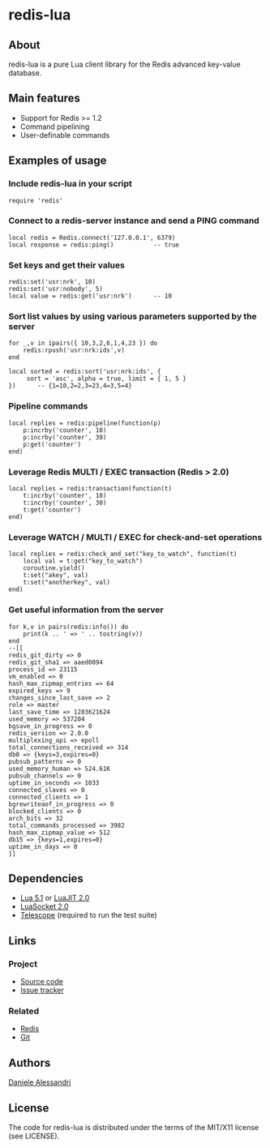 # redis-lua #

## About ##

redis-lua is a pure Lua client library for the Redis advanced key-value database.

## Main features ##

- Support for Redis >= 1.2
- Command pipelining
- User-definable commands

## Examples of usage ##

### Include redis-lua in your script ###

    require 'redis'

### Connect to a redis-server instance and send a PING command ###

    local redis = Redis.connect('127.0.0.1', 6379)
    local response = redis:ping()           -- true

### Set keys and get their values ###

    redis:set('usr:nrk', 10)
    redis:set('usr:nobody', 5)
    local value = redis:get('usr:nrk')      -- 10

### Sort list values by using various parameters supported by the server ###

    for _,v in ipairs({ 10,3,2,6,1,4,23 }) do
        redis:rpush('usr:nrk:ids',v)
    end

    local sorted = redis:sort('usr:nrk:ids', {
         sort = 'asc', alpha = true, limit = { 1, 5 }
    })      -- {1=10,2=2,3=23,4=3,5=4}

### Pipeline commands

    local replies = redis:pipeline(function(p)
        p:incrby('counter', 10)
        p:incrby('counter', 30)
        p:get('counter')
    end)

### Leverage Redis MULTI / EXEC transaction (Redis > 2.0)

    local replies = redis:transaction(function(t)
        t:incrby('counter', 10)
        t:incrby('counter', 30)
        t:get('counter')
    end)

### Leverage WATCH / MULTI / EXEC for check-and-set operations 
    local replies = redis:check_and_set("key_to_watch", function(t)
        local val = t:get("key_to_watch")
        coroutine.yield()
        t:set("akey", val)
        t:set("anotherkey", val)
    end)

### Get useful information from the server ###

    for k,v in pairs(redis:info()) do 
        print(k .. ' => ' .. tostring(v))
    end
    --[[
    redis_git_dirty => 0
    redis_git_sha1 => aaed0894
    process_id => 23115
    vm_enabled => 0
    hash_max_zipmap_entries => 64
    expired_keys => 9
    changes_since_last_save => 2
    role => master
    last_save_time => 1283621624
    used_memory => 537204
    bgsave_in_progress => 0
    redis_version => 2.0.0
    multiplexing_api => epoll
    total_connections_received => 314
    db0 => {keys=3,expires=0}
    pubsub_patterns => 0
    used_memory_human => 524.61K
    pubsub_channels => 0
    uptime_in_seconds => 1033
    connected_slaves => 0
    connected_clients => 1
    bgrewriteaof_in_progress => 0
    blocked_clients => 0
    arch_bits => 32
    total_commands_processed => 3982
    hash_max_zipmap_value => 512
    db15 => {keys=1,expires=0}
    uptime_in_days => 0
    ]]

## Dependencies ##

- [Lua 5.1](http://www.lua.org/) or [LuaJIT 2.0](http://luajit.org/)
- [LuaSocket 2.0](http://www.tecgraf.puc-rio.br/~diego/professional/luasocket/)
- [Telescope](http://telescope.luaforge.net/) (required to run the test suite)

## Links ##

### Project ###
- [Source code](http://github.com/nrk/redis-lua/)
- [Issue tracker](http://github.com/nrk/redis-lua/issues)

### Related ###
- [Redis](http://code.google.com/p/redis/)
- [Git](http://git-scm.com/)

## Authors ##

[Daniele Alessandri](mailto:suppakilla@gmail.com)

## License ##

The code for redis-lua is distributed under the terms of the MIT/X11 license (see LICENSE).
